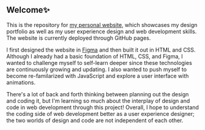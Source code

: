 ## Welcome✨
This is the repository for [my personal website](https://sissizhu.com), which showcases my design portfolio as well as my user experience design and web development skills. The website is currently deployed through GitHub pages.

I first designed the website in [Figma](https://www.figma.com/file/aGnxOnftLqZac9MUl4j80i/website?type=design&node-id=1%3A3&mode=design&t=q3U8uyM93M6HNRMC-1) and then built it out in HTML and CSS. Although I already had a basic foundation of HTML, CSS, and Figma, I wanted to challenge myself to self-learn deeper since these technologies are continuously growing and updating. I also wanted to push myself to become re-familarized with JavaScript and explore a user interface with animations.

There's a lot of back and forth thinking between planning out the design and coding it, but I'm learning so much about the interplay of design and code in web development through this project! Overall, I hope to understand the coding side of web development better as a user experience designer; the two worlds of design and code are not independent of each other.
